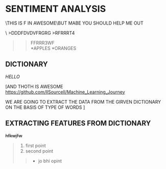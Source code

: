 # SENTIMENT ANALYSIS
\THIS IS F IN AWESOME\BUT MABE YOU SHOULD HELP ME OUT

\ >DDDFDVDVFRGRG >RFRRRT4
>>FFRRR3WF \
*APPLES
*ORANGES
## DICTIONARY 
  *HELLO*
  
  
  
  [AND THOTH IS AWESOME      https://github.com/llSourcell/Machine_Learning_Journey
  
  
  
WE ARE GOING TO EXTRACT THE DATA FROM THE GIRVEN DICTIONARY ON THE BASIS OF TYPE OF WORDS ]
## EXTRACTING FEATURES FROM DICTIONARY
~~hfkwjfw~~
> 1. first point
> 2. second point
>> + jo bhi opint
